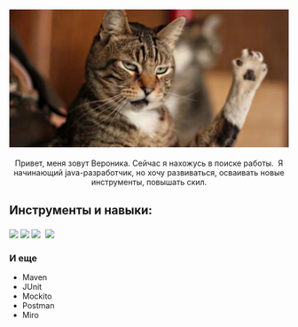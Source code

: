 ### ![Привет](приветКот.jpg)

<p align="center">Привет, меня зовут Вероника. Сейчас я нахожусь в поиске работы.  Я начинающий java-разработчик, но хочу развиваться, осваивать новые инструменты, повышать скил.</p>
<div width="96%">
<h2> Инструменты и навыки:</h2>
<div><img src="https://cdn.jsdelivr.net/gh/devicons/devicon/icons/java/java-original-wordmark.svg" width=23%/>
<img src="https://cdn.jsdelivr.net/gh/devicons/devicon/icons/docker/docker-original-wordmark.svg" width=23% />
<img src="https://cdn.icon-icons.com/icons2/2699/PNG/512/postgresql_vertical_logo_icon_168900.png" width=23%/>
<img src="https://cdn.jsdelivr.net/gh/devicons/devicon/icons/spring/spring-original-wordmark.svg" width=23% style="padding: 5px; padding-bottom: 0px;"/> 
<h3>И еще</h3>
<ul>
<li>Maven</li>
<li>JUnit</li>
<li>Mockito</li>
<li>Postman</li>
<li>Miro</li>
</ul>
</div>